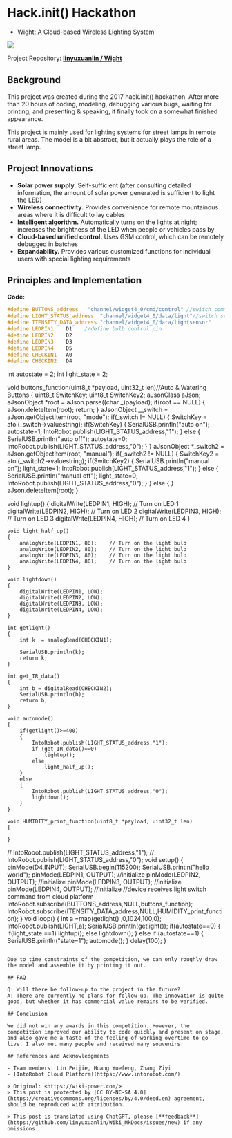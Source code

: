 # Hack.init() Hackathon

- Wight: A Cloud-based Wireless Lighting System

![](https://wiki-media-1253965369.cos.ap-guangzhou.myqcloud.com/img/wight.jpg)

Project Repository: [**linyuxuanlin / Wight**](https://github.com/linyuxuanlin/Wight)

## Background

This project was created during the 2017 hack.init() hackathon. After more than 20 hours of coding, modeling, debugging various bugs, waiting for printing, and presenting & speaking, it finally took on a somewhat finished appearance.

This project is mainly used for lighting systems for street lamps in remote rural areas. The model is a bit abstract, but it actually plays the role of a street lamp.

## Project Innovations

- **Solar power supply.** Self-sufficient (after consulting detailed information, the amount of solar power generated is sufficient to light the LED)
- **Wireless connectivity.** Provides convenience for remote mountainous areas where it is difficult to lay cables
- **Intelligent algorithm.** Automatically turns on the lights at night; increases the brightness of the LED when people or vehicles pass by
- **Cloud-based unified control.** Uses GSM control, which can be remotely debugged in batches
- **Expandability.** Provides various customized functions for individual users with special lighting requirements

## Principles and Implementation

**Code:**

```cpp
#define BUTTONS_address   "channel/widget4_0/cmd/control" //switch command
#define LIGHT_STATUS_address  "channel/widget4_0/data/light"//switch status
#define ITENSITY_DATA_address "channel/widget4_0/data/lightsensor"
#define LEDPIN1    D1    //define bulb control pin
#define LEDPIN2    D2
#define LEDPIN3    D3
#define LEDPIN4    D5
#define CHECKIN1   A0
#define CHECKIN2   D4
```

int autostate = 2;
int light_state = 2;

void buttons_function(uint8_t *payload, uint32_t len)//Auto & Watering Buttons
{
uint8_t SwitchKey;
uint8_t SwitchKey2;
aJsonClass aJson;
aJsonObject *root = aJson.parse((char _)payload);
if(root == NULL)
{
aJson.deleteItem(root);
return;
}
aJsonObject _\_switch = aJson.getObjectItem(root, "mode");
if(\_switch != NULL)
{
SwitchKey = atoi(\_switch->valuestring);
if(SwitchKey)
{
SerialUSB.println("auto on");
autostate=1;
IntoRobot.publish(LIGHT_STATUS_address,"1");
}
else
{
SerialUSB.println("auto off");
autostate=0;
IntoRobot.publish(LIGHT_STATUS_address,"0");
}
}
aJsonObject \*\_switch2 = aJson.getObjectItem(root, "manual");
if(\_switch2 != NULL)
{
SwitchKey2 = atoi(\_switch2->valuestring);
if(SwitchKey2)
{
SerialUSB.println("manual on");
light_state=1;
IntoRobot.publish(LIGHT_STATUS_address,"1");
}
else
{
SerialUSB.println("manual off");
light_state=0;
IntoRobot.publish(LIGHT_STATUS_address,"0");
}
}
else
{
}
aJson.deleteItem(root);
}

void lightup()
{
digitalWrite(LEDPIN1, HIGH); // Turn on LED 1
digitalWrite(LEDPIN2, HIGH); // Turn on LED 2
digitalWrite(LEDPIN3, HIGH); // Turn on LED 3
digitalWrite(LEDPIN4, HIGH); // Turn on LED 4
}

```
void light_half_up()
{
    analogWrite(LEDPIN1, 80);    // Turn on the light bulb
    analogWrite(LEDPIN2, 80);    // Turn on the light bulb
    analogWrite(LEDPIN3, 80);    // Turn on the light bulb
    analogWrite(LEDPIN4, 80);    // Turn on the light bulb
}

void lightdown()
{
    digitalWrite(LEDPIN1, LOW);
    digitalWrite(LEDPIN2, LOW);
    digitalWrite(LEDPIN3, LOW);
    digitalWrite(LEDPIN4, LOW);
}

int getlight()
{
    int k  = analogRead(CHECKIN1);

    SerialUSB.println(k);
    return k;
}

int get_IR_data()
{
    int b = digitalRead(CHECKIN2);
    SerialUSB.println(b);
    return b;
}

void automode()
{
    if(getlight()>=400)
    {
        IntoRobot.publish(LIGHT_STATUS_address,"1");
        if (get_IR_data()==0)
            lightup();
        else
            light_half_up();
    }
    else
    {
        IntoRobot.publish(LIGHT_STATUS_address,"0");
        lightdown();
    }
}

void HUMIDITY_print_function(uint8_t *payload, uint32_t len)
{

}
```

// IntoRobot.publish(LIGHT_STATUS_address,"1");
// IntoRobot.publish(LIGHT_STATUS_address,"0");
void setup()
{
pinMode(D4,INPUT);
SerialUSB.begin(115200);
SerialUSB.println("hello world");
pinMode(LEDPIN1, OUTPUT); //initialize
pinMode(LEDPIN2, OUTPUT); //initialize
pinMode(LEDPIN3, OUTPUT); //initialize
pinMode(LEDPIN4, OUTPUT); //initialize
//device receives light switch command from cloud platform
IntoRobot.subscribe(BUTTONS_address,NULL,buttons_function);
IntoRobot.subscribe(ITENSITY_DATA_address,NULL,HUMIDITY_print_function);
}
void loop()
{
int a =map(getlight() ,0,1024,100,0);
IntoRobot.publish(LIGHT,a);
SerialUSB.println(getlight());
if(autostate==0)
{
if(light_state ==1)
lightup();
else
lightdown();
}
else if (autostate==1)
{
SerialUSB.println("state=1");
automode();
}
delay(100);
}

```

Due to time constraints of the competition, we can only roughly draw the model and assemble it by printing it out.

## FAQ

Q: Will there be follow-up to the project in the future?
A: There are currently no plans for follow-up. The innovation is quite good, but whether it has commercial value remains to be verified.

## Conclusion

We did not win any awards in this competition. However, the competition improved our ability to code quickly and present on stage, and also gave me a taste of the feeling of working overtime to go live. I also met many people and received many souvenirs.

## References and Acknowledgments

- Team members: Lin Peijie, Huang Yuefeng, Zhang Ziyi
- [IntoRobot Cloud Platform](https://www.intorobot.com/)

> Original: <https://wiki-power.com/>
> This post is protected by [CC BY-NC-SA 4.0](https://creativecommons.org/licenses/by/4.0/deed.en) agreement, should be reproduced with attribution.

> This post is translated using ChatGPT, please [**feedback**](https://github.com/linyuxuanlin/Wiki_MkDocs/issues/new) if any omissions.
```
